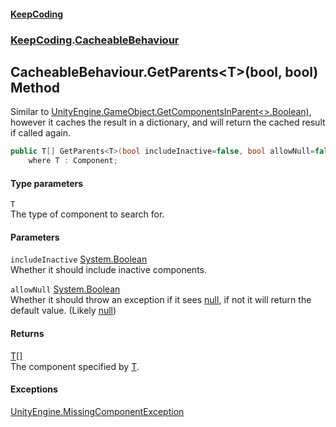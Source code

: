 #### [KeepCoding](index.md 'index')
### [KeepCoding](KeepCoding.md 'KeepCoding').[CacheableBehaviour](KeepCoding_CacheableBehaviour.md 'KeepCoding.CacheableBehaviour')
## CacheableBehaviour.GetParents&lt;T&gt;(bool, bool) Method
Similar to [UnityEngine.GameObject.GetComponentsInParent&lt;&gt;.Boolean)](https://docs.microsoft.com/en-us/dotnet/api/UnityEngine.GameObject.GetComponentsInParent--1#UnityEngine_GameObject_GetComponentsInParent__1_System_Boolean_ 'UnityEngine.GameObject.GetComponentsInParent``1(System.Boolean)'), however it caches the result in a dictionary, and will return the cached result if called again.  
```csharp
public T[] GetParents<T>(bool includeInactive=false, bool allowNull=false)
    where T : Component;
```
#### Type parameters
<a name='KeepCoding_CacheableBehaviour_GetParents_T_(bool_bool)_T'></a>
`T`  
The type of component to search for.
  
#### Parameters
<a name='KeepCoding_CacheableBehaviour_GetParents_T_(bool_bool)_includeInactive'></a>
`includeInactive` [System.Boolean](https://docs.microsoft.com/en-us/dotnet/api/System.Boolean 'System.Boolean')  
Whether it should include inactive components.
  
<a name='KeepCoding_CacheableBehaviour_GetParents_T_(bool_bool)_allowNull'></a>
`allowNull` [System.Boolean](https://docs.microsoft.com/en-us/dotnet/api/System.Boolean 'System.Boolean')  
Whether it should throw an exception if it sees [null](https://docs.microsoft.com/en-us/dotnet/csharp/language-reference/keywords/null 'https://docs.microsoft.com/en-us/dotnet/csharp/language-reference/keywords/null'), if not it will return the default value. (Likely [null](https://docs.microsoft.com/en-us/dotnet/csharp/language-reference/keywords/null 'https://docs.microsoft.com/en-us/dotnet/csharp/language-reference/keywords/null'))
  
#### Returns
[T](KeepCoding_CacheableBehaviour_GetParents_T_(bool_bool).md#KeepCoding_CacheableBehaviour_GetParents_T_(bool_bool)_T 'KeepCoding.CacheableBehaviour.GetParents&lt;T&gt;(bool, bool).T')[[]](https://docs.microsoft.com/en-us/dotnet/api/System.Array 'System.Array')  
The component specified by [T](KeepCoding_CacheableBehaviour_GetParents_T_(bool_bool).md#KeepCoding_CacheableBehaviour_GetParents_T_(bool_bool)_T 'KeepCoding.CacheableBehaviour.GetParents&lt;T&gt;(bool, bool).T').
#### Exceptions
[UnityEngine.MissingComponentException](https://docs.microsoft.com/en-us/dotnet/api/UnityEngine.MissingComponentException 'UnityEngine.MissingComponentException')  
